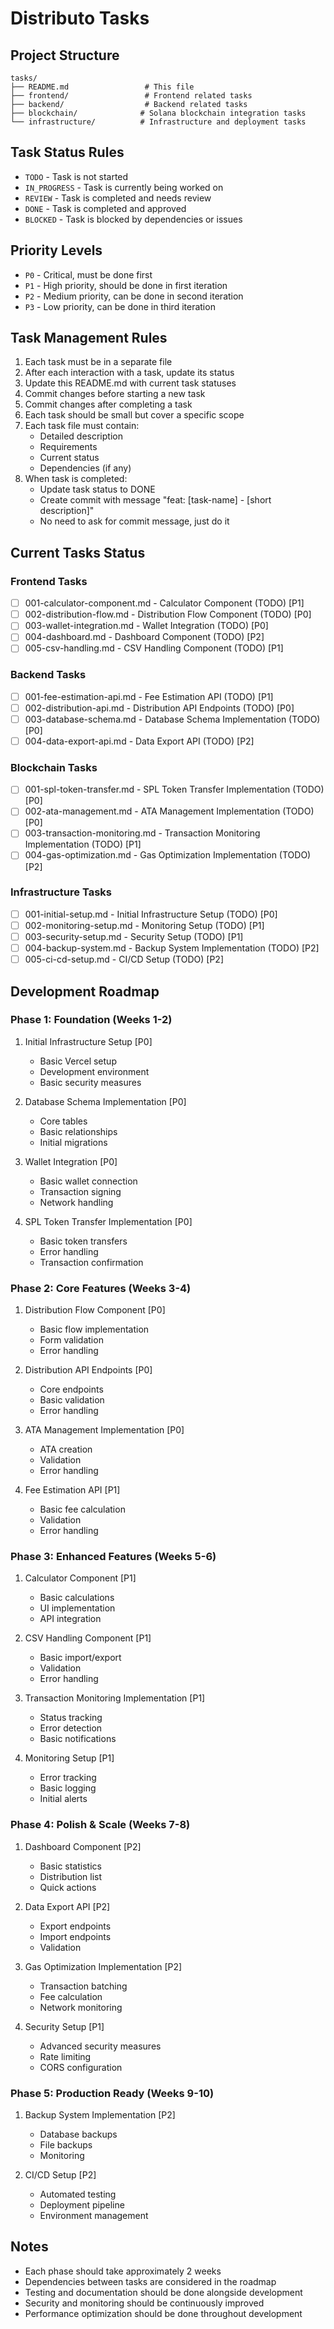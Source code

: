 # Distributo Tasks

## Project Structure
```
tasks/
├── README.md                 # This file
├── frontend/                 # Frontend related tasks
├── backend/                  # Backend related tasks
├── blockchain/              # Solana blockchain integration tasks
└── infrastructure/          # Infrastructure and deployment tasks
```

## Task Status Rules
- `TODO` - Task is not started
- `IN_PROGRESS` - Task is currently being worked on
- `REVIEW` - Task is completed and needs review
- `DONE` - Task is completed and approved
- `BLOCKED` - Task is blocked by dependencies or issues

## Priority Levels
- `P0` - Critical, must be done first
- `P1` - High priority, should be done in first iteration
- `P2` - Medium priority, can be done in second iteration
- `P3` - Low priority, can be done in third iteration

## Task Management Rules
1. Each task must be in a separate file
2. After each interaction with a task, update its status
3. Update this README.md with current task statuses
4. Commit changes before starting a new task
5. Commit changes after completing a task
6. Each task should be small but cover a specific scope
7. Each task file must contain:
   - Detailed description
   - Requirements
   - Current status
   - Dependencies (if any)
8. When task is completed:
   - Update task status to DONE
   - Create commit with message "feat: [task-name] - [short description]"
   - No need to ask for commit message, just do it

## Current Tasks Status

### Frontend Tasks
- [ ] 001-calculator-component.md - Calculator Component (TODO) [P1]
- [ ] 002-distribution-flow.md - Distribution Flow Component (TODO) [P0]
- [ ] 003-wallet-integration.md - Wallet Integration (TODO) [P0]
- [ ] 004-dashboard.md - Dashboard Component (TODO) [P2]
- [ ] 005-csv-handling.md - CSV Handling Component (TODO) [P1]

### Backend Tasks
- [ ] 001-fee-estimation-api.md - Fee Estimation API (TODO) [P1]
- [ ] 002-distribution-api.md - Distribution API Endpoints (TODO) [P0]
- [ ] 003-database-schema.md - Database Schema Implementation (TODO) [P0]
- [ ] 004-data-export-api.md - Data Export API (TODO) [P2]

### Blockchain Tasks
- [ ] 001-spl-token-transfer.md - SPL Token Transfer Implementation (TODO) [P0]
- [ ] 002-ata-management.md - ATA Management Implementation (TODO) [P0]
- [ ] 003-transaction-monitoring.md - Transaction Monitoring Implementation (TODO) [P1]
- [ ] 004-gas-optimization.md - Gas Optimization Implementation (TODO) [P2]

### Infrastructure Tasks
- [ ] 001-initial-setup.md - Initial Infrastructure Setup (TODO) [P0]
- [ ] 002-monitoring-setup.md - Monitoring Setup (TODO) [P1]
- [ ] 003-security-setup.md - Security Setup (TODO) [P1]
- [ ] 004-backup-system.md - Backup System Implementation (TODO) [P2]
- [ ] 005-ci-cd-setup.md - CI/CD Setup (TODO) [P2]

## Development Roadmap

### Phase 1: Foundation (Weeks 1-2)
1. Initial Infrastructure Setup [P0]
   - Basic Vercel setup
   - Development environment
   - Basic security measures

2. Database Schema Implementation [P0]
   - Core tables
   - Basic relationships
   - Initial migrations

3. Wallet Integration [P0]
   - Basic wallet connection
   - Transaction signing
   - Network handling

4. SPL Token Transfer Implementation [P0]
   - Basic token transfers
   - Error handling
   - Transaction confirmation

### Phase 2: Core Features (Weeks 3-4)
1. Distribution Flow Component [P0]
   - Basic flow implementation
   - Form validation
   - Error handling

2. Distribution API Endpoints [P0]
   - Core endpoints
   - Basic validation
   - Error handling

3. ATA Management Implementation [P0]
   - ATA creation
   - Validation
   - Error handling

4. Fee Estimation API [P1]
   - Basic fee calculation
   - Validation
   - Error handling

### Phase 3: Enhanced Features (Weeks 5-6)
1. Calculator Component [P1]
   - Basic calculations
   - UI implementation
   - API integration

2. CSV Handling Component [P1]
   - Basic import/export
   - Validation
   - Error handling

3. Transaction Monitoring Implementation [P1]
   - Status tracking
   - Error detection
   - Basic notifications

4. Monitoring Setup [P1]
   - Error tracking
   - Basic logging
   - Initial alerts

### Phase 4: Polish & Scale (Weeks 7-8)
1. Dashboard Component [P2]
   - Basic statistics
   - Distribution list
   - Quick actions

2. Data Export API [P2]
   - Export endpoints
   - Import endpoints
   - Validation

3. Gas Optimization Implementation [P2]
   - Transaction batching
   - Fee calculation
   - Network monitoring

4. Security Setup [P1]
   - Advanced security measures
   - Rate limiting
   - CORS configuration

### Phase 5: Production Ready (Weeks 9-10)
1. Backup System Implementation [P2]
   - Database backups
   - File backups
   - Monitoring

2. CI/CD Setup [P2]
   - Automated testing
   - Deployment pipeline
   - Environment management

## Notes
- Each phase should take approximately 2 weeks
- Dependencies between tasks are considered in the roadmap
- Testing and documentation should be done alongside development
- Security and monitoring should be continuously improved
- Performance optimization should be done throughout development 